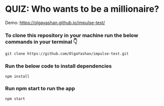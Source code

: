 # QUIZ: Who wants to be a millionaire?
Demo: https://olgayashan.github.io/impulse-test/

### To clone this repository in your machine run the below commands in your terminal  👇

```
git clone https://github.com/OlgaYashan/impulse-test.git
```

### Run the below code to install dependencies

```
npm install
```

### Run npm start to run the app

```
npm start
```
